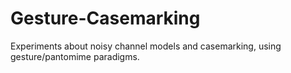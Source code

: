 # Gesture-Casemarking
Experiments about noisy channel models and casemarking, using gesture/pantomime paradigms.
